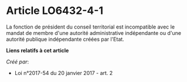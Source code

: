 # Article LO6432-4-1

La fonction de président du conseil territorial est incompatible avec le mandat de membre d'une autorité administrative
indépendante ou d'une autorité publique indépendante créées par l'Etat.

**Liens relatifs à cet article**

_Créé par_:

  - Loi n°2017-54 du 20 janvier 2017 - art. 2
